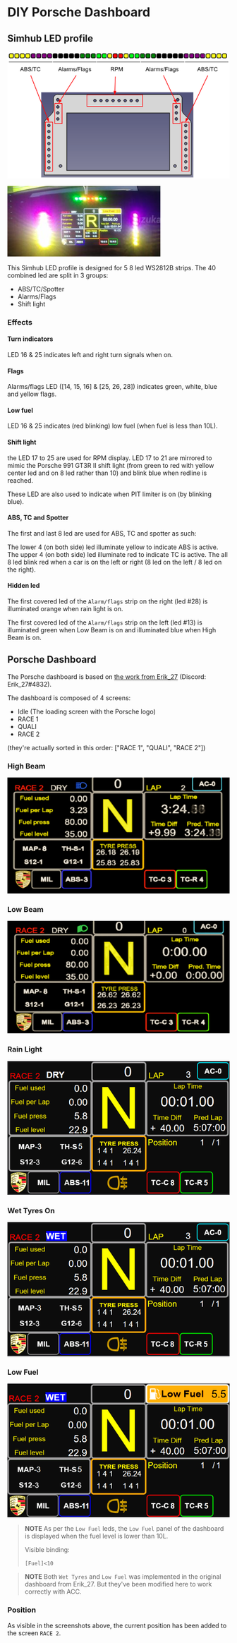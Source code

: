 # DIY Porsche Dashboard

## Simhub LED profile

![LED Organization](images/leds_organization.png)

![Example](images/example.png)

This Simhub LED profile is designed for 5 8 led WS2812B strips.
The 40 combined led are split in 3 groups:

* ABS/TC/Spotter
* Alarms/Flags
* Shift light

### Effects

#### Turn indicators

LED 16 & 25 indicates left and right turn signals when on.

#### Flags

Alarms/flags LED ([14, 15, 16] & [25, 26, 28]) indicates green, white, blue and
yellow flags.

#### Low fuel

LED 16 & 25 indicates (red blinking) low fuel (when fuel is less than 10L).

#### Shift light

the LED 17 to 25 are used for RPM display. LED 17 to 21 are mirrored to mimic
the Porsche 991 GT3R II shift light (from green to red with yellow center led
and on 8 led rather than 10) and blink blue when redline is reached.

These LED are also used to indicate when PIT limiter is on (by blinking blue).

#### ABS, TC and Spotter

The first and last 8 led are used for ABS, TC and spotter as such:

The lower 4 (on both side) led illuminate yellow to indicate ABS is active.
The upper 4 (on both side) led illuminate red to indicate TC is active.
The all 8 led blink red when a car is on the left or right (8 led on the left / 
8 led on the right).

#### Hidden led

The first covered led of the `Alarm/flags` strip on the right (led #28) is
illuminated orange when rain light is on.

The first covered led of the `Alarm/flags` strip on the left (led #13) is
illuminated green when Low Beam is on and illuminated blue when High Beam is on.

## Porsche Dashboard

The Porsche dashboard is based on [the work from Erik_27](https://www.racedepartment.com/downloads/porsche-911-gt3-r-dashboard.43175/) (Discord: Erik_27#4832).

The dashboard is composed of 4 screens:

- Idle (The loading screen with the Porsche logo)
- RACE 1
- QUALI
- RACE 2

(they're actually sorted in this order: ["RACE 1", "QUALI", "RACE 2"])

### High Beam

![HighBeam](images/dash_porsche_high_beam.PNG)

### Low Beam

![LowBeam](images/dash_porsche_low_beam.PNG)

### Rain Light

![RainLight](images/Rainlight.PNG)

### Wet Tyres On

![WetTyres](images/WetTyres.PNG)

### Low Fuel

![LowFuel](images/LowFuel.PNG)

> **NOTE**
> As per the `Low Fuel` leds, the `Low Fuel` panel of the dashboard is displayed when the fuel level is lower than 10L.
> 
> Visible binding:
> ```
> [Fuel]<10
> ```

> **NOTE**
> Both `Wet Tyres` and `Low Fuel` was implemented in the original dashboard from Erik_27. But they've been modified here to work correctly with ACC.

### Position

As visible in the screenshots above, the current position has been added to the screen `RACE 2`.